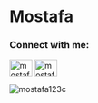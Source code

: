 # Mostafa

<h3 align="left">Connect with me:</h3>
<p align="left">
<a href="https://twitter.com/mostafa2701" target="blank"><img align="center" src="https://raw.githubusercontent.com/rahuldkjain/github-profile-readme-generator/master/src/images/icons/Social/twitter.svg" alt="mostafa2701" height="30" width="40" /></a>
<a href="https://linkedin.com/in/mostafa-emad-63962118a" target="blank"><img align="center" src="https://raw.githubusercontent.com/rahuldkjain/github-profile-readme-generator/master/src/images/icons/Social/linked-in-alt.svg" alt="mostafa-emad-63962118a" height="30" width="40" /></a>
</p>

<p><img align="center" src="https://github-readme-streak-stats.herokuapp.com/?user=mostafa123c&" alt="mostafa123c" /></p>
<!-- [![GitHub Streak](https://streak-stats.demolab.com?user=mostafa123c&theme=dark)](https://git.io/streak-stats)
    -->
<!-- <p align="center">
  <a href="https://github.com/mostafa123c">
    <img src="https://komarev.com/ghpvc/?username=mostafa123c&color=blue&style=flat)" />
  </a>
</p>
 -->
